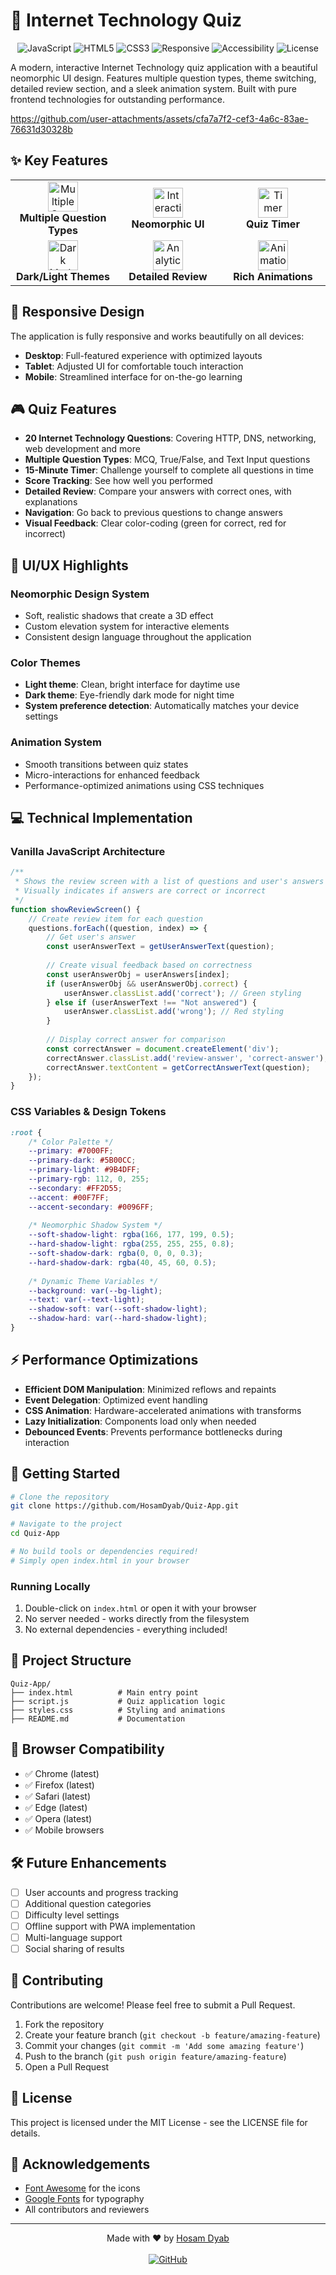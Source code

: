 # 🚀 Internet Technology Quiz

<div align="center">

![JavaScript](https://img.shields.io/badge/JavaScript-F7DF1E?style=for-the-badge&logo=javascript&logoColor=black)
![HTML5](https://img.shields.io/badge/HTML5-E34F26?style=for-the-badge&logo=html5&logoColor=white)
![CSS3](https://img.shields.io/badge/CSS3-1572B6?style=for-the-badge&logo=css3&logoColor=white)
![Responsive](https://img.shields.io/badge/Responsive-100%25-brightgreen?style=for-the-badge)
![Accessibility](https://img.shields.io/badge/Accessibility-WCAG_2.1-blue?style=for-the-badge)
![License](https://img.shields.io/badge/License-MIT-yellow.svg?style=for-the-badge)


</div>

A modern, interactive Internet Technology quiz application with a beautiful neomorphic UI design. Features multiple question types, theme switching, detailed review section, and a sleek animation system. Built with pure frontend technologies for outstanding performance.


https://github.com/user-attachments/assets/cfa7a7f2-cef3-4a6c-83ae-76631d30328b





## ✨ Key Features

<div align="center">
<table>
  <tr>
    <td align="center" width="33%">
      <img src="https://cdn-icons-png.flaticon.com/512/3500/3500833.png" width="48" height="48" alt="Multiple Question Types"/><br/>
      <b>Multiple Question Types</b>
    </td>
    <td align="center" width="33%">
      <img src="https://cdn-icons-png.flaticon.com/512/2972/2972531.png" width="48" height="48" alt="Interactive"/><br/>
      <b>Neomorphic UI</b>
    </td>
    <td align="center" width="33%">
      <img src="https://cdn-icons-png.flaticon.com/512/1243/1243560.png" width="48" height="48" alt="Timer"/><br/>
      <b>Quiz Timer</b>
    </td>
  </tr>
  <tr>
    <td align="center" width="33%">
      <img src="https://cdn-icons-png.flaticon.com/512/6357/6357050.png" width="48" height="48" alt="Dark Mode"/><br/>
      <b>Dark/Light Themes</b>
    </td>
    <td align="center" width="33%">
      <img src="https://cdn-icons-png.flaticon.com/512/5352/5352645.png" width="48" height="48" alt="Analytics"/><br/>
      <b>Detailed Review</b>
    </td>
    <td align="center" width="33%">
      <img src="https://cdn-icons-png.flaticon.com/512/747/747086.png" width="48" height="48" alt="Animation"/><br/>
      <b>Rich Animations</b>
    </td>
  </tr>
</table>
</div>


## 📱 Responsive Design

The application is fully responsive and works beautifully on all devices:

- **Desktop**: Full-featured experience with optimized layouts
- **Tablet**: Adjusted UI for comfortable touch interaction
- **Mobile**: Streamlined interface for on-the-go learning

## 🎮 Quiz Features

- **20 Internet Technology Questions**: Covering HTTP, DNS, networking, web development and more
- **Multiple Question Types**: MCQ, True/False, and Text Input questions
- **15-Minute Timer**: Challenge yourself to complete all questions in time
- **Score Tracking**: See how well you performed
- **Detailed Review**: Compare your answers with correct ones, with explanations
- **Navigation**: Go back to previous questions to change answers
- **Visual Feedback**: Clear color-coding (green for correct, red for incorrect)

## 🎨 UI/UX Highlights

### Neomorphic Design System
- Soft, realistic shadows that create a 3D effect
- Custom elevation system for interactive elements
- Consistent design language throughout the application

### Color Themes
- **Light theme**: Clean, bright interface for daytime use
- **Dark theme**: Eye-friendly dark mode for night time
- **System preference detection**: Automatically matches your device settings

### Animation System
- Smooth transitions between quiz states
- Micro-interactions for enhanced feedback
- Performance-optimized animations using CSS techniques

## 💻 Technical Implementation

### Vanilla JavaScript Architecture
```javascript
/**
 * Shows the review screen with a list of questions and user's answers
 * Visually indicates if answers are correct or incorrect
 */
function showReviewScreen() {
    // Create review item for each question
    questions.forEach((question, index) => {
        // Get user's answer
        const userAnswerText = getUserAnswerText(question);
        
        // Create visual feedback based on correctness
        const userAnswerObj = userAnswers[index];
        if (userAnswerObj && userAnswerObj.correct) {
            userAnswer.classList.add('correct'); // Green styling
        } else if (userAnswerText !== "Not answered") {
            userAnswer.classList.add('wrong'); // Red styling
        }
        
        // Display correct answer for comparison
        const correctAnswer = document.createElement('div');
        correctAnswer.classList.add('review-answer', 'correct-answer');
        correctAnswer.textContent = getCorrectAnswerText(question);
    });
}
```

### CSS Variables & Design Tokens
```css
:root {
    /* Color Palette */
    --primary: #7000FF;
    --primary-dark: #5B00CC;
    --primary-light: #9B4DFF;
    --primary-rgb: 112, 0, 255;
    --secondary: #FF2D55;
    --accent: #00F7FF;
    --accent-secondary: #0096FF;
    
    /* Neomorphic Shadow System */
    --soft-shadow-light: rgba(166, 177, 199, 0.5);
    --hard-shadow-light: rgba(255, 255, 255, 0.8);
    --soft-shadow-dark: rgba(0, 0, 0, 0.3);
    --hard-shadow-dark: rgba(40, 45, 60, 0.5);
    
    /* Dynamic Theme Variables */
    --background: var(--bg-light);
    --text: var(--text-light);
    --shadow-soft: var(--soft-shadow-light);
    --shadow-hard: var(--hard-shadow-light);
}
```

## ⚡ Performance Optimizations

- **Efficient DOM Manipulation**: Minimized reflows and repaints
- **Event Delegation**: Optimized event handling
- **CSS Animation**: Hardware-accelerated animations with transforms
- **Lazy Initialization**: Components load only when needed
- **Debounced Events**: Prevents performance bottlenecks during interaction

## 🚀 Getting Started

```bash
# Clone the repository
git clone https://github.com/HosamDyab/Quiz-App.git

# Navigate to the project
cd Quiz-App

# No build tools or dependencies required!
# Simply open index.html in your browser
```

### Running Locally
1. Double-click on `index.html` or open it with your browser
2. No server needed - works directly from the filesystem
3. No external dependencies - everything included!

## 📁 Project Structure

```
Quiz-App/
├── index.html          # Main entry point
├── script.js           # Quiz application logic
├── styles.css          # Styling and animations
├── README.md           # Documentation
```

## 🧪 Browser Compatibility

- ✅ Chrome (latest)
- ✅ Firefox (latest)
- ✅ Safari (latest)
- ✅ Edge (latest)
- ✅ Opera (latest)
- ✅ Mobile browsers

## 🛠️ Future Enhancements

- [ ] User accounts and progress tracking
- [ ] Additional question categories
- [ ] Difficulty level settings
- [ ] Offline support with PWA implementation
- [ ] Multi-language support
- [ ] Social sharing of results

## 🤝 Contributing

Contributions are welcome! Please feel free to submit a Pull Request.

1. Fork the repository
2. Create your feature branch (`git checkout -b feature/amazing-feature`)
3. Commit your changes (`git commit -m 'Add some amazing feature'`)
4. Push to the branch (`git push origin feature/amazing-feature`)
5. Open a Pull Request

## 📜 License

This project is licensed under the MIT License - see the LICENSE file for details.

## 👏 Acknowledgements

- [Font Awesome](https://fontawesome.com/) for the icons
- [Google Fonts](https://fonts.google.com/) for typography
- All contributors and reviewers

---

<div align="center">
Made with ❤️ by <a href="https://github.com/HosamDyab">Hosam Dyab</a>
<br><br>
<a href="https://github.com/HosamDyab"><img src="https://img.shields.io/github/followers/HosamDyab?label=Follow&style=social" alt="GitHub"></a>
</div>
